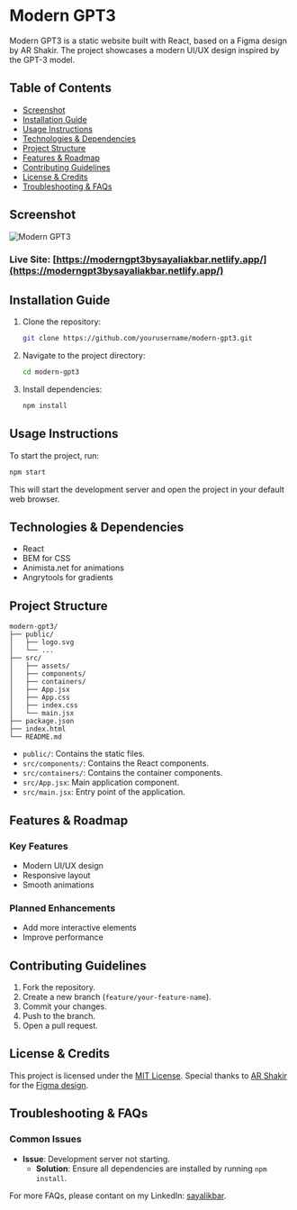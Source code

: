 # Modern GPT3

Modern GPT3 is a static website built with React, based on a Figma design by AR Shakir. The project showcases a modern UI/UX design inspired by the GPT-3 model.

## Table of Contents

- [Screenshot](#screenshot)
- [Installation Guide](#installation-guide)
- [Usage Instructions](#usage-instructions)
- [Technologies & Dependencies](#technologies--dependencies)
- [Project Structure](#project-structure)
- [Features & Roadmap](#features--roadmap)
- [Contributing Guidelines](#contributing-guidelines)
- [License & Credits](#license--credits)
- [Troubleshooting & FAQs](#troubleshooting--faqs)

## Screenshot

![Modern GPT3](https://github.com/user-attachments/assets/a9fce64e-c87e-46c9-ac66-77d53c4e04b5)

### Live Site: [https://moderngpt3bysayaliakbar.netlify.app/](https://moderngpt3bysayaliakbar.netlify.app/)

## Installation Guide

1. Clone the repository:
   ```sh
   git clone https://github.com/yourusername/modern-gpt3.git
   ```
2. Navigate to the project directory:
   ```sh
   cd modern-gpt3
   ```
3. Install dependencies:
   ```sh
   npm install
   ```

## Usage Instructions

To start the project, run:

```sh
npm start
```

This will start the development server and open the project in your default web browser.

## Technologies & Dependencies

- React
- BEM for CSS
- Animista.net for animations
- Angrytools for gradients

## Project Structure

```
modern-gpt3/
├── public/
│   ├── logo.svg
│   └── ...
├── src/
│   ├── assets/
│   ├── components/
│   ├── containers/
│   ├── App.jsx
│   ├── App.css
│   ├── index.css
│   └── main.jsx
├── package.json
├── index.html
└── README.md
```

- `public/`: Contains the static files.
- `src/components/`: Contains the React components.
- `src/containers/`: Contains the container components.
- `src/App.jsx`: Main application component.
- `src/main.jsx`: Entry point of the application.

## Features & Roadmap

### Key Features

- Modern UI/UX design
- Responsive layout
- Smooth animations

### Planned Enhancements

- Add more interactive elements
- Improve performance

## Contributing Guidelines

1. Fork the repository.
2. Create a new branch (`feature/your-feature-name`).
3. Commit your changes.
4. Push to the branch.
5. Open a pull request.

## License & Credits

This project is licensed under the [MIT License](https://github.com/sayaliakbar/modern-gpt3?tab=MIT-1-ov-file). Special thanks to [AR Shakir](https://www.arshakir.com/) for the [Figma design](https://www.figma.com/design/lz9lLpFHMxHm2odnwM3R0z/gpt3?node-id=0-1&p=f&t=quNGxcF5aS69mKKb-0).

## Troubleshooting & FAQs

### Common Issues

- **Issue**: Development server not starting.
  - **Solution**: Ensure all dependencies are installed by running `npm install`.

For more FAQs, please contant on my LinkedIn: [sayalikbar](https://linkedin.com/in/sayaliakbar).
